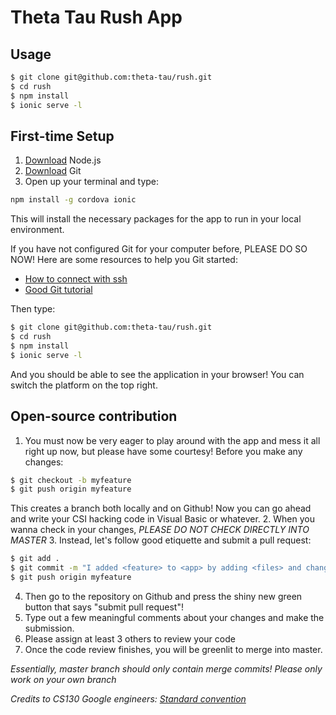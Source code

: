 # Theta Tau Rush App

## Usage

```bash
$ git clone git@github.com:theta-tau/rush.git
$ cd rush
$ npm install
$ ionic serve -l
```

## First-time Setup

1. [Download](https://nodejs.org/en/download/) Node.js 
2. [Download](https://git-scm.com/downloads) Git
3. Open up your terminal and type:
```bash
npm install -g cordova ionic
```
This will install the necessary packages for the app to run in your local environment.

If you have not configured Git for your computer before, PLEASE DO SO NOW!
Here are some resources to help you Git started:
- [How to connect with ssh](https://help.github.com/articles/connecting-to-github-with-ssh/)
- [Good Git tutorial](https://www.atlassian.com/git/tutorials)

Then type:
```bash
$ git clone git@github.com:theta-tau/rush.git
$ cd rush
$ npm install
$ ionic serve -l
```
And you should be able to see the application in your browser! You can switch the platform on the top right.

## Open-source contribution 

1. You must now be very eager to play around with the app and mess it all right up now, but please have some courtesy!
   Before you make any changes:
```bash
$ git checkout -b myfeature
$ git push origin myfeature
```
   This creates a branch both locally and on Github! Now you can go ahead and write your CSI hacking code in Visual Basic or whatever.
2. When you wanna check in your changes, *PLEASE DO NOT CHECK DIRECTLY INTO MASTER* 
3. Instead, let's follow good etiquette and submit a pull request:
```bash
$ git add .
$ git commit -m "I added <feature> to <app> by adding <files> and changing <files>"
$ git push origin myfeature
```

4. Then go to the repository on Github and press the shiny new green button that says "submit pull request"!
5. Type out a few meaningful comments about your changes and make the submission.
6. Please assign at least 3 others to review your code
7. Once the code review finishes, you will be greenlit to merge into master.

_Essentially, master branch should only contain merge commits! Please only work on your own branch_

_Credits to CS130 Google engineers: [Standard convention](https://docs.google.com/document/d/1LHh7r_Xsqe1OxMn5KrWoBd9gbq_50H_pOcUQw26fzlM/pub)_
   

